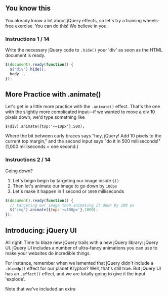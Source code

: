 ## You know this
You already know a lot about jQuery effects, so let's try a training wheels-free exercise. You can do this! We believe in you.

### Instructions 1 / 14
Write the necessary jQuery code to `.hide()` your 'div' as soon as the HTML document is ready.

```javascript
$(document).ready(function() {
  $('div').hide();
  body...
});
```
## More Practice with .animate()

Let's get in a little more practice with the `.animate()` effect. That's the one with the slightly more complicated input—if we wanted to move a div 10 pixels down, we'd type something like

`$(div).animate({top:'+=10px'},500);`

Where the bit between curly braces says "hey, jQuery! Add 10 pixels to the current top margin," and the second input says "do it in 500 milliseconds!" (1,000 milliseconds = one second.)

### Instructions 2 / 14
Going down?

1. Let's begin begin by targeting our image inside `$()`
2. Then let's animate our image to go down by `100px`
3. Let's make it happen in 1 second or `1000` milliseconds

```javascript
$(document).ready(function() {
  // targeting our image then animating it down by 100 px
  $('img').animate({top:'+=100px'},1000);
});
```
## Introducing: jQuery UI
All right! Time to blaze new jQuery trails with a new jQuery library: jQuery UI.
jQuery UI includes a number of ultra-fancy animations you can use to make your websites do incredible things.

For instance, remember when we lamented that jQuery didn't include a `.blowUp()` effect for our planet Krypton? Well, that's still true. But jQuery UI has an `.effect()` effect, and we are totally going to give it the input 'explode'.

Note that we've included an extra <script> tag in our HTML documents; this is used to include jQuery UI in our webpages. We don't have to do this with regular jQuery, since Codecademy automatically includes it for us.

## Instructions 3 / 14
In the script.js tab, get your document .ready() and pass in a .click() event handler on your 'div'. Inside that, call .effect() on your div and give it the input 'explode'. Head over to the Result tab and click on Krypton to watch it explode!

```javascript
// pass in a .click() event handler on your 'div'. Inside that, call .effect() on your div and give it the input 'explode'
$(document).ready(function() {
  // click event
  $('div').click(function(){
    // effect of explode happens when we click on div
    $('div').effect('explode');
  });
});
```
## .bounce
Cool, right? But we can do much more than just blow things up.

Another possible effect is 'bounce'. We give this as an input to `.effect()` just like 'explode', but we add an extra input to tell it how many times to bounce. This code will make our target 'div' bounce twice in 200 milliseconds:

```javascript
$('div').effect('bounce',{times:2},200);
```
### Instructions 4 / 14
Change your 'explode' to a bounce, and make it so Krypton bounces three times in 500 milliseconds when you click on it.

```javascript
$(document).ready(function() {
  // click function
  $('div').click(function(){
    // bounce effect happens when you click on the div
    $('div').effect('bounce',{times:3},500);
  });
});
```

## .slide()
We can also make Krypton `.slide()` into view. Not surprisingly, we do this by calling the `.effect()` effect function and passing in 'slide' as an input.

If you want to see everything jQuery UI can do, you can check out the documentation here!


### Instructions 5 / 14
Change your 'bounce' to a 'slide', and remove the other two inputs.

```javascript
$(document).ready(function() {
  // click function
  $('div').click(function(){
    // slide effect happens when you click on the div
    $('div').effect('slide');
  });
});
```
## Special Effects
The `.effect()` effect has all kinds of magical goodness in it, but it's not the most amazing thing jQuery UI can do. The library has a number of built-in effects that can make your website look sleek and professional with surprisingly little code.

Check out the code in script.js, and head on over to the Result tab to see what jQuery UI can do for you. Be sure to click each accordion section!

```javascript
// accordion effect
$(document).ready(function() {
  // finding our #accordion id and assigning it the accordion function
  $('#accordion').accordion({collapsible:true});
});
```

## Drag racing
jQuery UI includes a `.draggable()` function that can make any HTML element draggable—you can click on it and move it anywhere on the page!

We thought you might be tired of <div> blocks, so we made you a CSS car. We worked super hard on it.

### Instructions 7 / 14
Call the `.draggable()` function on '#car'. Click Save & Submit Code, then go to the Result tab and drag your car around the page!

```javascript
// draggable car!
$(document).ready(function() {
  // calling the draggable function on #car
  $('car').draggable();
});
```
## One Resize Fits All
You didn't love our mega sweet car? We slaved over that for months! Back to regular <div>s for you!


### Instructions 8 / 14
Call the .resizable() function on your 'div'. Click Save & Submit Code, then go to the Result tab and resize your <div> to your heart's content!

```javascript
$(document).ready(function() {
  // resizable box
  $('div').resizable();
});
```

## A Greater Selection
Images an `<div>`s aren't the only elements we can target with jQuery UI—we can also enhance our ordered and unordered lists.

Check out the HTML in `index.html`. We've set up a pretty nifty ordered list, but when it shows up in the Result tab, it's a little bland. With jQuery UI, we can fix that!

### Instructions 9 / 14
In the script.js tab, get your document .ready() and call the .selectable() function on your 'ol'. Click Save & Submit Code, then click on the list items in your ordered list in the Result tab to see how much sleeker it looks.

```javascript
$(document).ready(function() {
  // call the .selectable() function on your 'ol'
  $('ol').selectable();
});
```

## Lets sort things out
Lists are great, and jQuery UI makes them greater. While selecting is cool, it doesn't necessarily make our list as dynamic as we'd like—what if we want to reorder the elements in our list?

### Instructions 10 / 14

Replace your .selectable() with a .sortable(). Click Save & Submit Code, then rearrange your list items as you see fit!

```javascript
$(document).ready(function() {
  // call the .selectable() function on your 'ol'
  $('ol').sortable();
});
```
## jQuery UI, is There Anything You Can't Do?
All right! Time to use jQuery UI to create that awesome-looking accordion-style dropdown menu we saw in the last section. For this, we'll be using jQuery UI's built-in .accordion() function.

First, however, we'll need some additional HTML elements.

### Instructions 11 / 14
We got you started in the `index.html` tab, but a menu's no good with only one section! Add two more like the first one. They should go inside the '#menu' div but after the "Section 1" div.

```html
<div id="menu">
        <h3>Section One</h3>
    <div>
        <p>I am the first section</p>
    </div>
        <h3>Section Two</h3>
    <div>
        <p>I am the second section</p>
    </div>
        <h3>Section Three</h3>
    <div>
        <p>I am the third section</p>
    </div>
</div>
```
### Instructions 12 / 14
Get your document ready!

```javascript
$(document).ready(function() {
});
```
## Break Out Your .accordion()!

```javascript
$(document).ready(function() {
    $('#menu').accordion();
});
```

## Victory!
Now go make something cool! 
